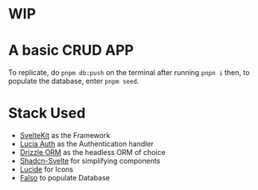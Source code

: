 # WIP
# A basic CRUD APP

To replicate, do `pnpm db:push` on the terminal after running `pnpn i` then, to populate the database, enter `pnpm seed`.


# Stack Used
- [SvelteKit](https://kit.svelte.dev) as the Framework
- [Lucia Auth](https://lucia-auth.com) as the Authentication handler
- [Drizzle ORM](https://orm.drizzle.team/docs/overview) as the headless ORM of choice
- [Shadcn-Svelte](https://www.shadcn-svelte.com/docs) for simplifying components
- [Lucide](https://lucide.dev) for Icons
- [Falso](https://ngneat.github.io/falso/) to populate Database
